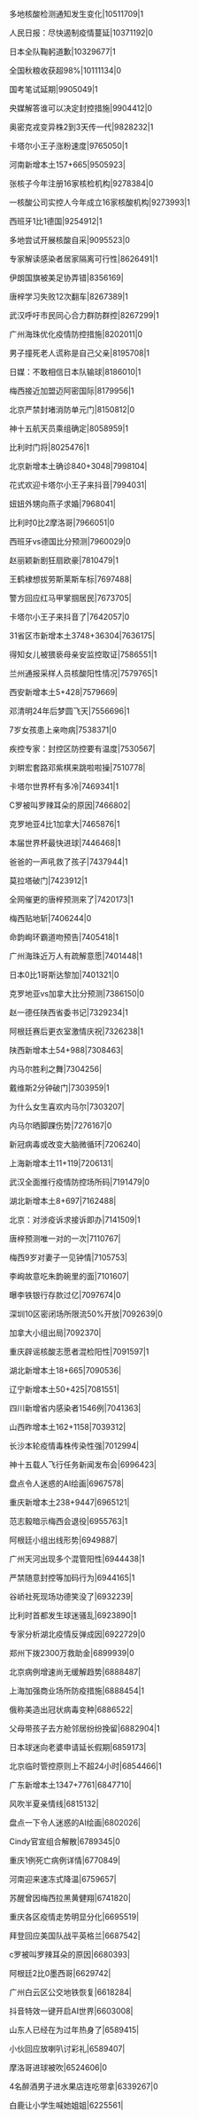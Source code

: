 多地核酸检测通知发生变化|10511709|1

人民日报：尽快遏制疫情蔓延|10371192|0

日本全队鞠躬道歉|10329677|1

全国秋粮收获超98%|10111134|0

国考笔试延期|9905049|1

央媒解答谁可以决定封控措施|9904412|0

奥密克戎变异株2到3天传一代|9828232|1

卡塔尔小王子涨粉速度|9765050|1

河南新增本土157+665|9505923|

张核子今年注册16家核检机构|9278384|0

一核酸公司实控人今年成立16家核酸机构|9273993|1

西班牙1比1德国|9254912|1

多地尝试开展核酸自采|9095523|0

专家解读感染者居家隔离可行性|8626491|1

伊朗国旗被美足协弄错|8356169|

唐梓学习失败12次翻车|8267389|1

武汉呼吁市民同心合力群防群控|8267299|1

广州海珠优化疫情防控措施|8202011|0

男子撞死老人谎称是自己父亲|8195708|1

日媒：不敢相信日本队输球|8186010|1

梅西接近加盟迈阿密国际|8179956|1

北京严禁封堵消防单元门|8150812|0

神十五航天员乘组确定|8058959|1

比利时门将|8025476|1

北京新增本土确诊840+3048|7998104|

花式欢迎卡塔尔小王子来抖音|7994031|

妞妞外甥向燕子求婚|7968041|

比利时0比2摩洛哥|7966051|0

西班牙vs德国比分预测|7960029|0

赵丽颖新剧狂扇欧豪|7810479|1

王鹤棣想拔劳斯莱斯车标|7697488|

警方回应红马甲掌掴居民|7673705|

卡塔尔小王子来抖音了|7642057|0

31省区市新增本土3748+36304|7636175|

得知女儿被猥亵母亲安监控取证|7586551|1

兰州通报采样人员核酸阳性情况|7579765|1

西安新增本土5+428|7579669|

邓清明24年后梦圆飞天|7556696|1

7岁女孩患上亲吻病|7538371|0

疾控专家：封控区防控要有温度|7530567|

刘畊宏套路邓紫棋来跳啦啦操|7510778|

卡塔尔世界杯有多冷|7469341|1

C罗被叫罗辣耳朵的原因|7466802|

克罗地亚4比1加拿大|7465876|1

本届世界杯最快进球|7446468|1

爸爸的一声吼救了孩子|7437944|1

莫拉塔破门|7423912|1

全网催更的唐梓预测来了|7420173|1

梅西贴地斩|7406244|0

命韵峋环霸道吻预告|7405418|1

广州海珠近万人有疏解意愿|7401448|1

日本0比1哥斯达黎加|7401321|0

克罗地亚vs加拿大比分预测|7386150|0

赵一德任陕西省委书记|7329234|1

阿根廷赛后更衣室激情庆祝|7326238|1

陕西新增本土54+988|7308463|

内马尔胜利之舞|7304256|

戴维斯2分钟破门|7303959|1

为什么女生喜欢内马尔|7303207|

内马尔晒脚踝伤势|7276167|0

新冠病毒或改变大脑微循环|7206240|

上海新增本土11+119|7206131|

武汉全面推行疫情防控场所码|7191479|0

湖北新增本土8+697|7162488|

北京：对涉疫诉求接诉即办|7141509|1

唐梓预测唯一对的一次|7110767|

梅西9岁对妻子一见钟情|7105753|

李峋故意吃朱韵碗里的面|7101607|

曝李铁银行存款过亿|7097674|0

深圳10区密闭场所限流50%开放|7092639|0

加拿大小组出局|7092370|

重庆辟谣核酸志愿者混检阳性|7091597|1

湖北新增本土18+665|7090536|

辽宁新增本土50+425|7081551|

四川新增省内感染者1546例|7041363|

山西昨增本土162+1158|7039312|

长沙本轮疫情毒株传染性强|7012994|

神十五载人飞行任务新闻发布会|6996423|

盘点令人迷惑的AI绘画|6967578|

重庆新增本土238+9447|6965121|

范志毅暗示梅西会退役|6955763|1

阿根廷小组出线形势|6949887|

广州天河出现多个混管阳性|6944438|1

严禁随意封控等加码行为|6944165|1

谷峤社死现场功德笑没了|6932239|

比利时首都发生球迷骚乱|6923890|1

专家分析湖北疫情反弹成因|6922729|0

郑州下拨2300万救助金|6899939|0

北京病例增速尚无缓解趋势|6888487|

上海加强商业场所防疫措施|6888454|1

俄称美造出冠状病毒变种|6886522|

父母带孩子去方舱邻居纷纷挽留|6882904|1

日本球迷向老婆申请延长假期|6859173|

北京临时管控原则上不超24小时|6854466|1

广东新增本土1347+7761|6847710|

风吹半夏亲情线|6815132|

盘点一下令人迷惑的AI绘画|6802026|

Cindy官宣组合解散|6789345|0

重庆1例死亡病例详情|6770849|

河南迎来速冻式降温|6759657|

苏醒曾因梅西拉黑黄健翔|6741820|

重庆各区疫情走势明显分化|6695519|

拜登回应美国队战平英格兰|6687542|

c罗被叫罗辣耳朵的原因|6680393|

阿根廷2比0墨西哥|6629742|

广州白云区公交地铁恢复|6618284|

抖音特效一键开启AI世界|6603008|

山东人已经在为过年热身了|6589415|

小伙回应放喇叭讨彩礼|6589407|

摩洛哥进球被吹|6524606|0

4名醉酒男子进水果店连吃带拿|6339267|0

白鹿让小学生喊她姐姐|6225561|

